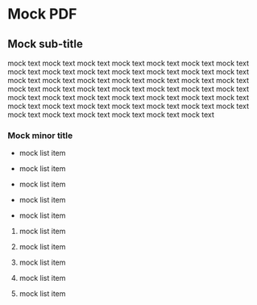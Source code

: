 # Mock PDF



## Mock sub-title

mock text mock text mock text mock text mock text mock text mock text mock text mock text mock text mock text mock text mock text mock text mock text mock text mock text mock text mock text mock text mock text mock text mock text mock text mock text mock text mock text mock text mock text mock text mock text mock text mock text mock text mock text mock text mock text mock text mock text mock text mock text mock text mock text mock text mock text mock text mock text mock text



### Mock minor title

- mock list item

- mock list item

- mock list item

- mock list item

- mock list item



1.  mock list item

2. mock list item

3. mock list item

4. mock list item

5. mock list item
